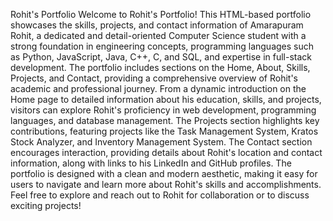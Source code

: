 Rohit's Portfolio
Welcome to Rohit's Portfolio! This HTML-based portfolio showcases the skills, projects, and contact information of Amarapuram Rohit, a dedicated and detail-oriented Computer Science student with a strong foundation in engineering concepts, programming languages such as Python, JavaScript, Java, C++, C, and SQL, and expertise in full-stack development. The portfolio includes sections on the Home, About, Skills, Projects, and Contact, providing a comprehensive overview of Rohit's academic and professional journey. From a dynamic introduction on the Home page to detailed information about his education, skills, and projects, visitors can explore Rohit's proficiency in web development, programming languages, and database management. The Projects section highlights key contributions, featuring projects like the Task Management System, Kratos Stock Analyzer, and Inventory Management System. The Contact section encourages interaction, providing details about Rohit's location and contact information, along with links to his LinkedIn and GitHub profiles. The portfolio is designed with a clean and modern aesthetic, making it easy for users to navigate and learn more about Rohit's skills and accomplishments. Feel free to explore and reach out to Rohit for collaboration or to discuss exciting projects!

